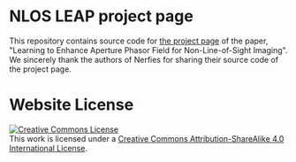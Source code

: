 # NLOS LEAP project page

This repository contains source code for [the project page](https://join16.github.io/leap-page) of the paper, "Learning to Enhance Aperture Phasor Field for Non-Line-of-Sight Imaging".
We sincerely thank the authors of Nerfies for sharing their source code of the project page.

# Website License
<a rel="license" href="http://creativecommons.org/licenses/by-sa/4.0/"><img alt="Creative Commons License" style="border-width:0" src="https://i.creativecommons.org/l/by-sa/4.0/88x31.png" /></a><br />This work is licensed under a <a rel="license" href="http://creativecommons.org/licenses/by-sa/4.0/">Creative Commons Attribution-ShareAlike 4.0 International License</a>.
